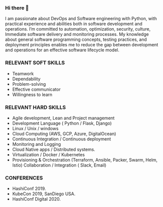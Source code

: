 ### Hi there 👋

I am passionate about DevOps and Software engineering with Python, with practical experience and abilities both in software development and operations. I’m committed to automation, optimization, security, culture, Immediate software delivery and monitoring processes. My knowledge about general software programming concepts, testing practices, and deployment principles enables me to reduce the gap between development and operations for an effective software lifecycle model. 

### RELEVANT SOFT SKILLS

- Teamwork 
- Dependability 
- Problem-solving 
- Effective communicator 
- Willingness to learn

### RELEVANT HARD SKILLS

- Agile development, Lean and Project management 
- Development Language ( Python / Flask, Django) 
- Linux / Unix / windows
- Cloud Computing (AWS, GCP, Azure, DigitalOcean) 
- Continuous Integration / Continuous deployment 
- Monitoring and Logging
- Cloud Native apps / Distributed systems.
- Virtualization / Docker / Kubernetes
- Provisioning & Orchestration (Terraform, Ansible, Packer, Swarm, Helm, Istio) Collaboration / Integration ( Slack, Email)


### CONFERENCES

- HashiConf 2019.
- KubeCon 2019, SanDiego USA. 
- HashiConf Digital 2020.

<!--
**scott45/scott45** is a ✨ _special_ ✨ repository because its `README.md` (this file) appears on your GitHub profile.

Here are some ideas to get you started:

- 🔭 I’m currently working on ...
- 🌱 I’m currently learning ...
- 👯 I’m looking to collaborate on ...
- 🤔 I’m looking for help with ...
- 💬 Ask me about ...
- 📫 How to reach me: ...
- 😄 Pronouns: ...
- ⚡ Fun fact: ...
-->
